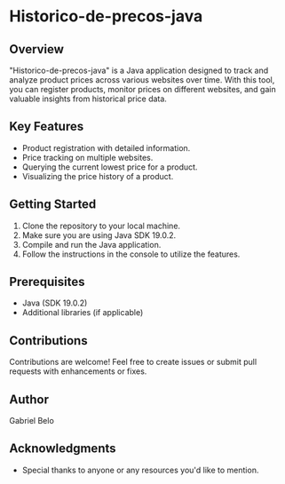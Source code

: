 # Historico-de-precos-java

## Overview

"Historico-de-precos-java" is a Java application designed to track and analyze product prices across various websites over time. With this tool, you can register products, monitor prices on different websites, and gain valuable insights from historical price data.

## Key Features

- Product registration with detailed information.
- Price tracking on multiple websites.
- Querying the current lowest price for a product.
- Visualizing the price history of a product.

## Getting Started

1. Clone the repository to your local machine.
2. Make sure you are using Java SDK 19.0.2.
3. Compile and run the Java application.
4. Follow the instructions in the console to utilize the features.

## Prerequisites

- Java (SDK 19.0.2)
- Additional libraries (if applicable)

## Contributions

Contributions are welcome! Feel free to create issues or submit pull requests with enhancements or fixes.

## Author

Gabriel Belo

## Acknowledgments

- Special thanks to anyone or any resources you'd like to mention.
